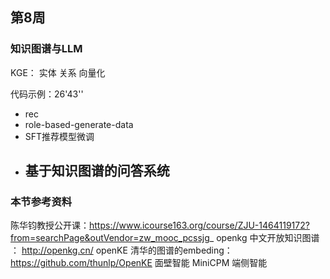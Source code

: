 
## 第8周


### 知识图谱与LLM

KGE： 实体 关系 向量化


代码示例：26'43''

- rec
- role-based-generate-data
- SFT推荐模型微调
- 基于知识图谱的问答系统
  - 




### 本节参考资料
陈华钧教授公开课：https://www.icourse163.org/course/ZJU-1464119172?from=searchPage&outVendor=zw_mooc_pcssjg_
openkg 中文开放知识图谱 ： http://openkg.cn/
openKE 清华的图谱的embeding： https://github.com/thunlp/OpenKE   面壁智能 MiniCPM  端侧智能






